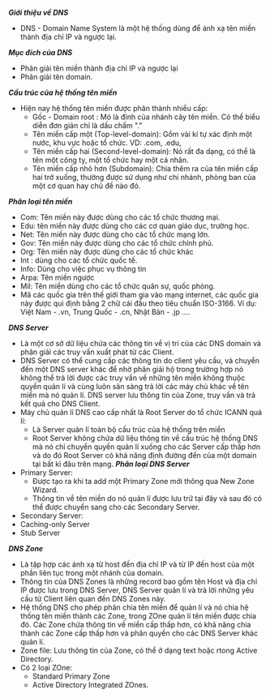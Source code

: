 ***Giới thiệu về DNS***
- DNS - Domain Name System là một hệ thống dùng để ánh xạ tên miền thành địa chỉ IP và ngược lại.

***Mục đích của DNS***
- Phân giải tên miền thành địa chỉ IP và ngược lại
- Phân giải tên domain.

***Cấu trúc của hệ thống tên miền***
- Hiện nay hệ thống tên miền được phân thành nhiều cấp:
    + Gốc - Domain root : Mó là đỉnh của nhánh cây tên miền. Có thể biểu diễn đơn giản chỉ là dấu chấm "."
    + Tên miền cấp một (Top-level-domain): Gồm vài kí tự xác định một nước, khu vực hoặc tổ chức. VD: .com, .edu, 
    + Tên miền cấp hai (Second-level-domain): Nó rất đa dạng, có thể là tên một công ty, một tổ chức hay một cá nhân.
    + Tên miền cấp nhỏ hơn (Subdomain): Chia thêm ra của tên miền cấp hai trở xuống, thường được sử dụng như chi nhánh, phòng ban của một cơ quan hay chủ đề nào đó.

***Phân loại tên miền***
- Com: Tên miền này được dùng cho các tổ chức thương mại.
- Edu: tên miền này được dùng cho các cơ quan giáo dục, trường học.
- Net: Tên miền này được dùng cho các tổ chức mạng lớn.
- Gov: Tên miền này được dùng cho các tổ chức chính phủ.
- Org: Tên miền này được dùng cho các tổ chức khác
- Int : dùng cho các tổ chức quốc tế.
- Info: Dùng cho việc phục vụ thông tin
- Arpa: Tên miền ngược
- Mil: Tên miền dùng cho các tổ chức quân sự, quốc phòng.
- Mã các quốc gia trên thế giới tham gia vào mạng internet, các quốc gia này được qui định bằng 2 chữ cái đầu theo tiêu chuẩn ISO-3166. Ví dụ: Việt Nam - .vn, Trung Quốc - .cn, Nhật Bản - .jp ....

***DNS Server***
- Là một cơ sở dữ liệu chứa các thông tin về vị trí của các DNS domain và phân giải các truy vấn xuất phát từ các Client.
- DNS Server có thể cung cấp các thông tin do client yêu cầu, và chuyển đến một DNS server khác để nhờ phân giải hộ trong trường hợp nó không thể trả lời được các truy vấn về những tên miền không thuộc quyền quản lí và cùng luôn sãn sàng trả lời các máy chủ khác về tên miền mà nó quản lí. DNS server lưu thông tin của Zone, truy vấn và trả kết quả cho DNS Client.
- Máy chủ quản lí DNS cao cấp nhất là Root Server do tổ chức ICANN quả lí:
    + Là Server quản lí toàn bộ cấu trúc của hệ thống trên miền
    + Root Server không chứa dữ liệu thông tin về cấu trúc hệ thống DNS mà nó chỉ chuyển quyền quản lí xuống cho các Server cấp thấp hơn và do đó Root Server có khả năng định đường đến của một domain tại bất kì đâu trên mạng.
***Phân loại DNS Server***
- Primary Server:
    + Được tạo ra khi ta add một Primary Zone mới thông qua New Zone Wizard.
    - Thông tin về tên miền do nó quản lí được lưu trữ tại đây và sau đó có thể được chuyển sang cho các Secondary Server. 
- Secondary Server:
- Caching-only Server
- Stub Server

***DNS Zone***
- Là tập hợp các ánh xạ từ host đến địa chỉ IP và từ IP đến host của một phần liên tục trong một nhánh của domain.
- Thông tin của DNS Zones là những record bao gồm tên Host và địa chỉ IP được lưu trong DNS Server, DNS Server  quản lí và trả lời những yêu cầu từ Client liên quan đến DNS Zones này.
- Hệ thống DNS cho phép phân chia tên miền để quản lí và nó chia hệ thống tên miền thành các Zone, trong ZOne quản lí tên miền được chia đó. Các Zone chứa thông tin về miền cấp thấp hơn, có khả năng chia thành các Zone cấp thấp hơn và phân quyền cho các DNS Server khác quản lí.
- Zone file: Lưu thông tin của Zone, có thể ở dạng text hoặc rtong Active Directory.
- Có 2 loại ZOne: 
    + Standard Primary Zone 
    + Active Directory Integrated ZOnes.